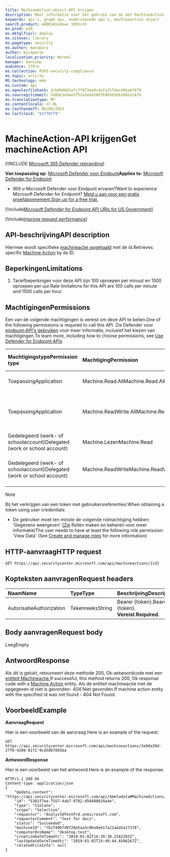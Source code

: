 ```yaml
---
title: MachineAction-object-API krijgen
description: Meer informatie over het gebruik van de Get MachineAction API om een specifieke machineactie op te halen met de id in Microsoft Defender voor Eindpunt.
keywords: api's, graph api, ondersteunde api's, machineaction object
search.product: eADQiWindows 10XVcnh
ms.prod: w10
ms.mktglfcycl: deploy
ms.sitesec: library
ms.pagetype: security
ms.author: macapara
author: mjcaparas
localization_priority: Normal
manager: dansimp
audience: ITPro
ms.collection: M365-security-compliance
ms.topic: article
MS.technology: mde
ms.custom: api
ms.openlocfilehash: dcb00d0d2afc7f873ea9c4afa3174ac46babf879
ms.sourcegitcommit: 5d8de3e9ee5f52a3eb4206f690365bb108a3247b
ms.translationtype: MT
ms.contentlocale: nl-NL
ms.lasthandoff: 06/04/2021
ms.locfileid: "52770779"
---
```

# <a name="get-machineaction-api"></a><span data-ttu-id="404a1-104">MachineAction-API krijgen</span><span class="sxs-lookup"><span data-stu-id="404a1-104">Get machineAction API</span></span>

[!INCLUDE [Microsoft 365 Defender rebranding](../../includes/microsoft-defender.md)]

<span data-ttu-id="404a1-105">**Van toepassing op:** [Microsoft Defender voor Eindpunt](https://go.microsoft.com/fwlink/?linkid=2154037)</span><span class="sxs-lookup"><span data-stu-id="404a1-105">**Applies to:** [Microsoft Defender for Endpoint](https://go.microsoft.com/fwlink/?linkid=2154037)</span></span>

- <span data-ttu-id="404a1-106">Wilt u Microsoft Defender voor Eindpunt ervaren?</span><span class="sxs-lookup"><span data-stu-id="404a1-106">Want to experience Microsoft Defender for Endpoint?</span></span> [<span data-ttu-id="404a1-107">Meld u aan voor een gratis proefabonnement.</span><span class="sxs-lookup"><span data-stu-id="404a1-107">Sign up for a free trial.</span></span>](https://www.microsoft.com/microsoft-365/windows/microsoft-defender-atp?ocid=docs-wdatp-exposedapis-abovefoldlink) 

[!include[Microsoft Defender for Endpoint API URIs for US Government](../../includes/microsoft-defender-api-usgov.md)]

[!include[Improve request performance](../../includes/improve-request-performance.md)]


## <a name="api-description"></a><span data-ttu-id="404a1-108">API-beschrijving</span><span class="sxs-lookup"><span data-stu-id="404a1-108">API description</span></span>
<span data-ttu-id="404a1-109">Hiermee wordt specifieke [machineactie opgehaald](machineaction.md) met de id.</span><span class="sxs-lookup"><span data-stu-id="404a1-109">Retrieves specific [Machine Action](machineaction.md) by its ID.</span></span>


## <a name="limitations"></a><span data-ttu-id="404a1-110">Beperkingen</span><span class="sxs-lookup"><span data-stu-id="404a1-110">Limitations</span></span>
1. <span data-ttu-id="404a1-111">Tariefbeperkingen voor deze API zijn 100 oproepen per minuut en 1500 oproepen per uur.</span><span class="sxs-lookup"><span data-stu-id="404a1-111">Rate limitations for this API are 100 calls per minute and 1500 calls per hour.</span></span>


## <a name="permissions"></a><span data-ttu-id="404a1-112">Machtigingen</span><span class="sxs-lookup"><span data-stu-id="404a1-112">Permissions</span></span>
<span data-ttu-id="404a1-113">Een van de volgende machtigingen is vereist om deze API te bellen.</span><span class="sxs-lookup"><span data-stu-id="404a1-113">One of the following permissions is required to call this API.</span></span> <span data-ttu-id="404a1-114">Zie Defender voor [eindpunt-API's gebruiken](apis-intro.md) voor meer informatie, inclusief het kiezen van machtigingen.</span><span class="sxs-lookup"><span data-stu-id="404a1-114">To learn more, including how to choose permissions, see [Use Defender for Endpoint APIs](apis-intro.md)</span></span>

<span data-ttu-id="404a1-115">Machtigingstype</span><span class="sxs-lookup"><span data-stu-id="404a1-115">Permission type</span></span> |   <span data-ttu-id="404a1-116">Machtiging</span><span class="sxs-lookup"><span data-stu-id="404a1-116">Permission</span></span>  |   <span data-ttu-id="404a1-117">Weergavenaam machtiging</span><span class="sxs-lookup"><span data-stu-id="404a1-117">Permission display name</span></span>
:---|:---|:---
<span data-ttu-id="404a1-118">Toepassing</span><span class="sxs-lookup"><span data-stu-id="404a1-118">Application</span></span> |   <span data-ttu-id="404a1-119">Machine.Read.All</span><span class="sxs-lookup"><span data-stu-id="404a1-119">Machine.Read.All</span></span> |  <span data-ttu-id="404a1-120">'Alle machineprofielen lezen'</span><span class="sxs-lookup"><span data-stu-id="404a1-120">'Read all machine profiles'</span></span>
<span data-ttu-id="404a1-121">Toepassing</span><span class="sxs-lookup"><span data-stu-id="404a1-121">Application</span></span> |   <span data-ttu-id="404a1-122">Machine.ReadWrite.All</span><span class="sxs-lookup"><span data-stu-id="404a1-122">Machine.ReadWrite.All</span></span> | <span data-ttu-id="404a1-123">'Alle computergegevens lezen en schrijven'</span><span class="sxs-lookup"><span data-stu-id="404a1-123">'Read and write all machine information'</span></span>
<span data-ttu-id="404a1-124">Gedelegeerd (werk- of schoolaccount)</span><span class="sxs-lookup"><span data-stu-id="404a1-124">Delegated (work or school account)</span></span> | <span data-ttu-id="404a1-125">Machine.Lezen</span><span class="sxs-lookup"><span data-stu-id="404a1-125">Machine.Read</span></span> | <span data-ttu-id="404a1-126">'Machinegegevens lezen'</span><span class="sxs-lookup"><span data-stu-id="404a1-126">'Read machine information'</span></span>
<span data-ttu-id="404a1-127">Gedelegeerd (werk- of schoolaccount)</span><span class="sxs-lookup"><span data-stu-id="404a1-127">Delegated (work or school account)</span></span> | <span data-ttu-id="404a1-128">Machine.ReadWrite</span><span class="sxs-lookup"><span data-stu-id="404a1-128">Machine.ReadWrite</span></span> | <span data-ttu-id="404a1-129">'Machinegegevens lezen en schrijven'</span><span class="sxs-lookup"><span data-stu-id="404a1-129">'Read and write machine information'</span></span>

>[!Note]
> <span data-ttu-id="404a1-130">Bij het verkrijgen van een token met gebruikersreferenties:</span><span class="sxs-lookup"><span data-stu-id="404a1-130">When obtaining a token using user credentials:</span></span>
>- <span data-ttu-id="404a1-131">De gebruiker moet ten minste de volgende rolmachtiging hebben: 'Gegevens weergeven' [(Zie](user-roles.md) Rollen maken en beheren voor meer informatie)</span><span class="sxs-lookup"><span data-stu-id="404a1-131">The user needs to have at least the following role permission: 'View Data' (See [Create and manage roles](user-roles.md) for more information)</span></span>

## <a name="http-request"></a><span data-ttu-id="404a1-132">HTTP-aanvraag</span><span class="sxs-lookup"><span data-stu-id="404a1-132">HTTP request</span></span>
```
GET https://api.securitycenter.microsoft.com/api/machineactions/{id}
```

## <a name="request-headers"></a><span data-ttu-id="404a1-133">Kopteksten aanvragen</span><span class="sxs-lookup"><span data-stu-id="404a1-133">Request headers</span></span>

<span data-ttu-id="404a1-134">Naam</span><span class="sxs-lookup"><span data-stu-id="404a1-134">Name</span></span> | <span data-ttu-id="404a1-135">Type</span><span class="sxs-lookup"><span data-stu-id="404a1-135">Type</span></span> | <span data-ttu-id="404a1-136">Beschrijving</span><span class="sxs-lookup"><span data-stu-id="404a1-136">Description</span></span>
:---|:---|:---
<span data-ttu-id="404a1-137">Autorisatie</span><span class="sxs-lookup"><span data-stu-id="404a1-137">Authorization</span></span> | <span data-ttu-id="404a1-138">Tekenreeks</span><span class="sxs-lookup"><span data-stu-id="404a1-138">String</span></span> | <span data-ttu-id="404a1-139">Bearer {token}.</span><span class="sxs-lookup"><span data-stu-id="404a1-139">Bearer {token}.</span></span> <span data-ttu-id="404a1-140">**Vereist**.</span><span class="sxs-lookup"><span data-stu-id="404a1-140">**Required**.</span></span>


## <a name="request-body"></a><span data-ttu-id="404a1-141">Body aanvragen</span><span class="sxs-lookup"><span data-stu-id="404a1-141">Request body</span></span>
<span data-ttu-id="404a1-142">Leeg</span><span class="sxs-lookup"><span data-stu-id="404a1-142">Empty</span></span>

## <a name="response"></a><span data-ttu-id="404a1-143">Antwoord</span><span class="sxs-lookup"><span data-stu-id="404a1-143">Response</span></span>
<span data-ttu-id="404a1-144">Als dit is gelukt, retourneert deze methode 200, Ok-antwoordcode met een [entiteit Machineactie.](machineaction.md)</span><span class="sxs-lookup"><span data-stu-id="404a1-144">If successful, this method returns 200, Ok response code with a [Machine Action](machineaction.md) entity.</span></span> <span data-ttu-id="404a1-145">Als de entiteit machineactie met de opgegeven id niet is gevonden- 404 Niet gevonden.</span><span class="sxs-lookup"><span data-stu-id="404a1-145">If machine action entity with the specified id was not found - 404 Not Found.</span></span>

## <a name="example"></a><span data-ttu-id="404a1-146">Voorbeeld</span><span class="sxs-lookup"><span data-stu-id="404a1-146">Example</span></span>

<span data-ttu-id="404a1-147">**Aanvraag**</span><span class="sxs-lookup"><span data-stu-id="404a1-147">**Request**</span></span>

<span data-ttu-id="404a1-148">Hier is een voorbeeld van de aanvraag.</span><span class="sxs-lookup"><span data-stu-id="404a1-148">Here is an example of the request.</span></span>

```
GET https://api.securitycenter.microsoft.com/api/machineactions/2e9da30d-27f6-4208-81f2-9cd3d67893ba
```

<span data-ttu-id="404a1-149">**Antwoord**</span><span class="sxs-lookup"><span data-stu-id="404a1-149">**Response**</span></span>

<span data-ttu-id="404a1-150">Hier is een voorbeeld van het antwoord.</span><span class="sxs-lookup"><span data-stu-id="404a1-150">Here is an example of the response.</span></span>


```
HTTP/1.1 200 Ok
Content-type: application/json
{
    "@odata.context": "https://api.securitycenter.microsoft.com/api/$metadata#MachineActions/$entity",
    "id": "5382f7ea-7557-4ab7-9782-d50480024a4e",
    "type": "Isolate",
    "scope": "Selective",
    "requestor": "Analyst@TestPrd.onmicrosoft.com",
    "requestorComment": "test for docs",
    "status": "Succeeded",
    "machineId": "7b1f4967d9728e5aa3c06a9e617a22a4a5a17378",
    "computerDnsName": "desktop-test",
    "creationDateTimeUtc": "2019-01-02T14:39:38.2262283Z",
    "lastUpdateDateTimeUtc": "2019-01-02T14:40:44.6596267Z",
    "relatedFileInfo": null
}


```
